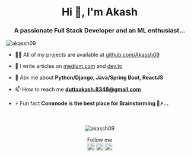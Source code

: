 <h1 align="center">Hi 👋, I'm Akash </h1>
<h3 align="center">A passionate Full Stack Developer and an ML enthusiast...</h3>
<p align="left"> <img src="https://komarev.com/ghpvc/?username=akassh09" alt="akassh09" /> </p>

- 👨‍💻 All of my projects are available at [github.com/Akassh09](github.com/Akassh09)

- 📝 I write articles on [medium.com](medium.com) and [dev.to](dev.to)

- 💬 Ask me about **Python/Django, Java/Spring Boot, ReactJS**

- 📫 How to reach me **duttaakash.8348@gmail.com**

- ⚡ Fun fact **Commode is the best place for Brainstorming 🧠⚡...**


<p align="left"></p><br><p align="center"> <img src="https://github-readme-stats.vercel.app/api?username=akassh09&show_icons=true" alt="akassh09" /> </p> 

<p align="center">
<h> Follow me </h><br>
<a href="https://twitter.com/akassh09" target="_blank"><img align="center" src="https://www.svgrepo.com/show/20626/twitter.svg" alt="akassh09" height="20" width="20" /></a>
<a href="https://linkedin.com/in/akassh09" target="_blank"><img align="center" src="https://www.svgrepo.com/show/134579/linkedin.svg" alt="akassh09" height="20" width="20" /></a>
<a href="https://instagram.com/akassh09" target="_blank"><img align="center" src="[https://cdn.jsdelivr.net/npm/simple-icons@3.0.1/icons/instagram.svg](https://www.svgrepo.com/show/157806/instagram.svg)" alt="akassh09" height="20" width="20" /></a>
</p>
